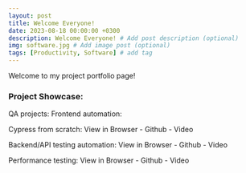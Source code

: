 ```yaml
---
layout: post
title: Welcome Everyone!
date: 2023-08-18 00:00:00 +0300
description: Welcome Everyone! # Add post description (optional)
img: software.jpg # Add image post (optional)
tags: [Productivity, Software] # add tag
---
```


Welcome to my project portfolio page!


### Project Showcase:

QA projects:
Frontend automation:

Cypress from scratch:
View in Browser - Github - Video

Backend/API testing automation:
View in Browser - Github - Video

Performance testing:
View in Browser - Github - Video

